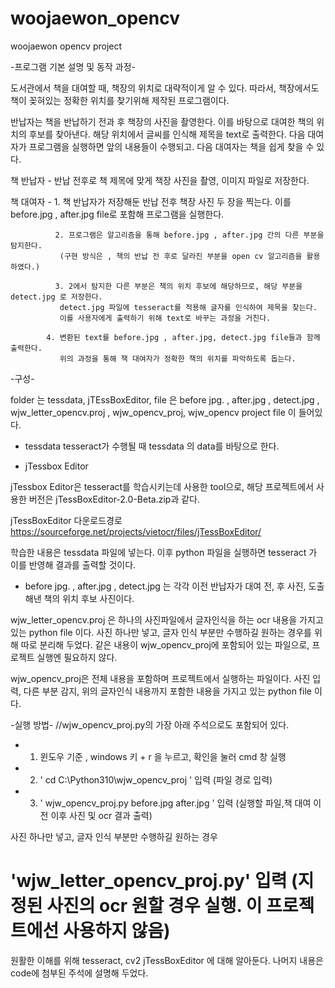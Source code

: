 # woojaewon_opencv
woojaewon opencv project 

-프로그램 기본 설명 및 동작 과정-

도서관에서 책을 대여할 때, 책장의 위치로 대략적이게 알 수 있다.
따라서, 책장에서도 책이 꽂혀있는 정확한 위치를 찾기위해 제작된 프로그램이다. 

반납자는 책을 반납하기 전과 후 책장의 사진을 촬영한다. 이를 바탕으로 대여한 책의 위치의 후보를 찾아낸다.
해당 위치에서 글씨를 인식해 제목을 text로 출력한다. 다음 대여자가 프로그램을 실행하면 앞의 내용들이 수행되고. 
다음 대여자는 책을 쉽게 찾을 수 있다.

책 반납자 - 반납 전후로 책 제목에 맞게 책장 사진을 촬영, 이미지 파일로 저장한다. 

책 대여자 -  1. 책 반납자가 저장해둔 반납 전후 책장 사진 두 장을 찍는다.
               이를 before.jpg , after.jpg file로 포함해 프로그램을 실행한다. 
 
	          2. 프로그램은 알고리즘을 통해 before.jpg , after.jpg 간의 다른 부분을 탐지한다.
               (구현 방식은 , 책의 반납 전 후로 달라진 부분을 open cv 알고리즘을 활용하였다.) 
               
	   	      3. 2에서 탐지한 다른 부분은 책의 위치 후보에 해당하므로, 해당 부분을 detect.jpg 로 저장한다.
               detect.jpg 파일에 tesseract를 적용해 글자를 인식하여 제목을 찾는다.
               이를 사용자에게 출력하기 위해 text로 바꾸는 과정을 거친다.

  	        4. 변환된 text를 before.jpg , after.jpg, detect.jpg file들과 함께 출력한다.
               위의 과정을 통해 책 대여자가 정확한 책의 위치를 파악하도록 돕는다.


-구성-

folder 는 tessdata, jTEssBoxEditor,
file 은  before jpg. , after.jpg , detect.jpg , wjw_letter_opencv.proj , wjw_opencv_proj, wjw_opencv project file 이 들어있다. 

* tessdata
tesseract가 수행될 때 tessdata 의 data를 바탕으로 한다. 

* jTessbox Editor

jTessbox Editor은 tesseract를 학습시키는데 사용한 tool으로, 해당 프로젝트에서 사용한 버전은 jTessBoxEditor-2.0-Beta.zip과 같다. 

jTessBoxEditor 다운로드경로 https://sourceforge.net/projects/vietocr/files/jTessBoxEditor/

학습한 내용은 tessdata 파일에 넣는다. 이후 python 파일을 실행하면 tesseract 가 이를 반영해 결과를 출력할 것이다.  

* before jpg. , after.jpg , detect.jpg 는 각각 이전 반납자가 대여 전, 후 사진, 도출해낸 책의 위치 후보 사진이다.  

wjw_letter_opencv.proj 은 하나의 사진파일에서 글자인식을 하는 ocr 내용을 가지고 있는 python file 이다.
사진 하나만 넣고, 글자 인식 부분만 수행하길 원하는 경우를 위해 따로 분리해 두었다.
같은 내용이  wjw_opencv_proj에 포함되어 있는 파일으로, 프로젝트 실행엔 필요하지 않다. 

wjw_opencv_proj은 전체 내용을 포함하며 프로젝트에서 실행하는 파일이다.
사진 입력, 다른 부분 감지, 위의 글자인식 내용까지 포함한 내용을 가지고 있는 python file 이다.

-실행 방법- //wjw_opencv_proj.py의 가장 아래 주석으로도 포함되어 있다.

* 1. 윈도우 기준 , windows 키 + r 을 누르고, 확인을 눌러 cmd 창 실행 
* 2. ' cd C:\Python310\wjw_opencv_proj ' 입력 (파일 경로 입력)
* 3. ' wjw_opencv_proj.py before.jpg after.jpg ' 입력 (실행할 파일,책 대여 이전 이후 사진 및 ocr 결과 출력)

사진 하나만 넣고, 글자 인식 부분만 수행하길 원하는 경우
# 'wjw_letter_opencv_proj.py' 입력 (지정된 사진의 ocr 원할 경우 실행. 이 프로젝트에선 사용하지 않음)

원활한 이해를 위해 tesseract, cv2 jTessBoxEditor 에 대해 알아둔다.
나머지 내용은 code에 첨부된 주석에 설명해 두었다.
